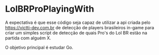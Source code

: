 # LolBRProPlayingWith
A expectativa é que esse código seja capaz de utilizar a api criada pelo https://victti-dev.com.br de detecção de players brasileiros in-game para criar um simples script de detecção de quais Pro's do Lol BR estão na partida com alguém X. 

O objetivo principal é estudar Go. 
